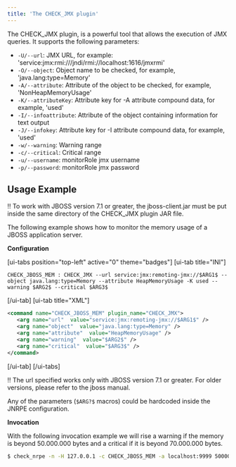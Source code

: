 ```yaml
---
title: 'The CHECK_JMX plugin'
---
```


The CHECK_JMX plugin, is a powerful tool that allows the execution of JMX queries. It supports the following parameters:

* `-U/--url`: JMX URL, for example: 'service:jmx:rmi:///jndi/rmi://localhost:1616/jmxrmi'
* `-O/--object`: Object name to be checked, for example, 'java.lang:type=Memory'
* `-A/--attribute`: Attribute of the object to be checked, for example, 'NonHeapMemoryUsage'
* `-K/--attributeKey`: Attribute key for -A attribute compound data, for example, 'used'
* `-I/--infoattribute`: Attribute of the object containing information for text output
* `-J/--infokey`: Attribute key for -I attribute compound data, for example, 'used'
* `-w/--warning`: Warning range
* `-c/--critical`: Critical range
* `-u/--username`: monitorRole jmx username
* `-p/--password`: monitorRole jmx password

## Usage Example
!! To work with JBOSS version 7.1 or greater, the jboss-client.jar must be put inside the same directory of the CHECK_JMX plugin JAR file.

The following example shows how to monitor the memory usage of a JBOSS application server.

**Configuration**

[ui-tabs position="top-left" active="0" theme="badges"]
[ui-tab title="INI"]
```
CHECK_JBOSS_MEM : CHECK_JMX --url service:jmx:remoting-jmx://$ARG1$ --object java.lang:type=Memory --attribute HeapMemoryUsage -K used --warning $ARG2$ --critical $ARG3$
```
[/ui-tab]
[ui-tab title="XML"]
```xml
<command name="CHECK_JBOSS_MEM" plugin_name="CHECK_JMX">
   <arg name="url"  value="service:jmx:remoting-jmx://$ARG1$" />
   <arg name="object"  value="java.lang:type=Memory" />
   <arg name="attribute"  value="HeapMemoryUsage" />
   <arg name="warning"  value="$ARG2$" />
   <arg name="critical"  value="$ARG3$" />
</command>
```
[/ui-tab]
[/ui-tabs]

!! The url specified works only with JBOSS version 7.1 or greater. For older versions, please refer to the jboss manual.

Any of the parameters (`$ARG?$` macros) could be hardcoded inside the JNRPE configuration.

**Invocation**

With the following invocation example we will rise a warning if the memory is beyond 50.000.000 bytes and a critical if it is beyond 70.000.000 bytes.

```bash
$ check_nrpe -n -H 127.0.0.1 -c CHECK_JBOSS_MEM -a localhost:9999 50000000 70000000
```